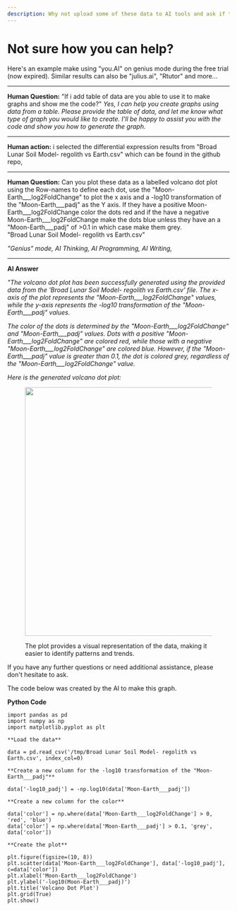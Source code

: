 ```yaml
---
description: Why not upload some of these data to AI tools and ask if they can help?
---
```


# Not sure how you can help?

Here's an example make using "you.AI" on genius mode during the free trial (now expired). Similar results can also be "julius.ai", "Rtutor" and more...

***

**Human Question:** "If i add table of data are you able to use it to make graphs and show me the code?" _Yes, I can help you create graphs using data from a table. Please provide the table of data, and let me know what type of graph you would like to create. I'll be happy to assist you with the code and show you how to generate the graph._

***

**Human action:** i selected the differential expression results from "Broad Lunar Soil Model- regolith vs Earth.csv" which can be found in the github repo,

***

**Human Question:** Can you plot these data as a labelled volcano dot plot using the Row-names to define each dot, use the "Moon-Earth\_\_\_log2FoldChange" to plot the x axis and a -log10 transformation of the "Moon-Earth\_\_\_padj" as the Y axis. If they have a positive Moon-Earth\_\_\_log2FoldChange color the dots red and if the have a negative Moon-Earth\_\_\_log2FoldChange make the dots blue unless they have an a "Moon-Earth\_\_\_padj" of >0.1 in which case make them grey.\
"Broad Lunar Soil Model- regolith vs Earth.csv"

_"Genius" mode, AI Thinking, AI Programming, AI Writing,_

***

**AI Answer**

_"The volcano dot plot has been successfully generated using the provided data from the 'Broad Lunar Soil Model- regolith vs Earth.csv' file. The x-axis of the plot represents the "Moon-Earth\_\_\_log2FoldChange" values, while the y-axis represents the -log10 transformation of the "Moon-Earth\_\_\_padj" values._

_The color of the dots is determined by the "Moon-Earth\_\_\_log2FoldChange" and "Moon-Earth\_\_\_padj" values. Dots with a positive "Moon-Earth\_\_\_log2FoldChange" are colored red, while those with a negative "Moon-Earth\_\_\_log2FoldChange" are colored blue. However, if the "Moon-Earth\_\_\_padj" value is greater than 0.1, the dot is colored grey, regardless of the "Moon-Earth\_\_\_log2FoldChange" value._

_Here is the generated volcano dot plot:_&#x20;

<figure><img src="https://github.com/dr-richard-barker/Lunar_regolith_AWG/assets/8679982/c34ef772-a31e-4539-9ca2-128d3e59e32b" alt="" width="563"><figcaption><p>The plot provides a visual representation of the data, making it easier to identify patterns and trends.</p></figcaption></figure>

If you have any further questions or need additional assistance, please don't hesitate to ask.

The code below was created by the AI to make this graph.

**Python Code**

```
import pandas as pd
import numpy as np
import matplotlib.pyplot as plt

**Load the data**

data = pd.read_csv('/tmp/Broad Lunar Soil Model- regolith vs Earth.csv', index_col=0)

**Create a new column for the -log10 transformation of the "Moon-Earth___padj"**

data['-log10_padj'] = -np.log10(data['Moon-Earth___padj'])

**Create a new column for the color**

data['color'] = np.where(data['Moon-Earth___log2FoldChange'] > 0, 'red', 'blue')
data['color'] = np.where(data['Moon-Earth___padj'] > 0.1, 'grey', data['color'])

**Create the plot**

plt.figure(figsize=(10, 8))
plt.scatter(data['Moon-Earth___log2FoldChange'], data['-log10_padj'], c=data['color'])
plt.xlabel('Moon-Earth___log2FoldChange')
plt.ylabel('-log10(Moon-Earth___padj)')
plt.title('Volcano Dot Plot')
plt.grid(True)
plt.show()
```

